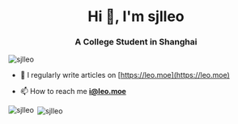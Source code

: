 <h1 align="center">Hi 👋, I'm sjlleo</h1>
<h3 align="center">A College Student in Shanghai</h3>

<p align="left"> <img src="https://komarev.com/ghpvc/?username=sjlleo&label=Profile%20views&color=0e75b6&style=flat" alt="sjlleo" /> </p>

- 📝 I regularly write articles on [https://leo.moe](https://leo.moe)

- 📫 How to reach me **i@leo.moe**


<p><img align="left" src="https://github-readme-stats.vercel.app/api/top-langs?username=sjlleo&show_icons=true&locale=en&layout=compact" alt="sjlleo" /></p>

<p>&nbsp;<img align="center" src="https://github-readme-stats.vercel.app/api?username=sjlleo&show_icons=true&locale=en" alt="sjlleo" /></p>
